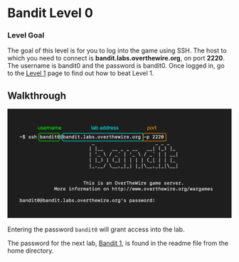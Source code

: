 # Bandit Level 0

### Level Goal

The goal of this level is for you to log into the game using SSH. The host to which you need to connect is **bandit.labs.overthewire.org**, on port **2220**. The username is bandit0 and the password is bandit0. Once logged in, go to the [Level 1](https://overthewire.org/wargames/bandit/bandit1.html) page to find out how to beat Level 1.


## Walkthrough

![Command breakdown](/Bandit/BanditAssets/intro.png)

Entering the password `bandit0` will grant access into the lab.

The password for the next lab, [Bandit 1](https://github.com/sKoih-pond/overthewire_wargames/blob/main/Bandit/level1.md), is found in the readme file from the home directory.